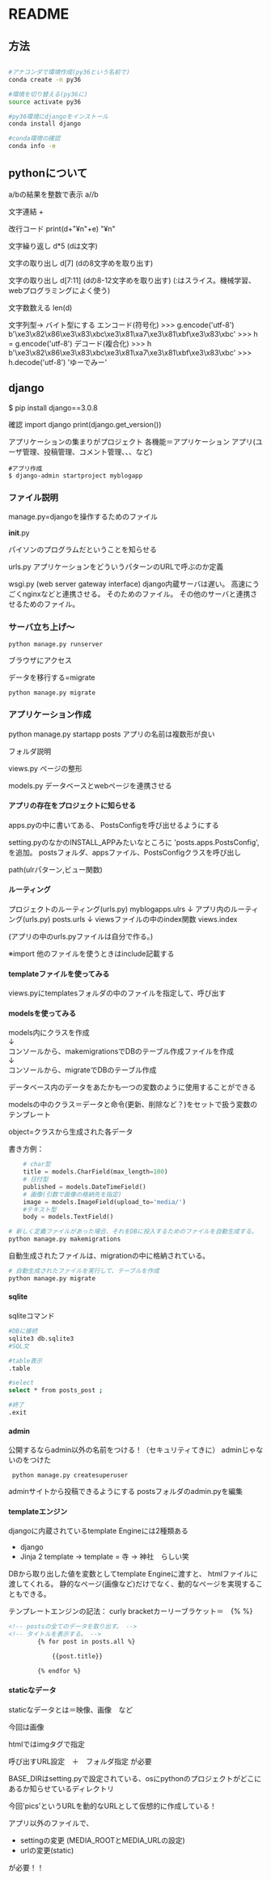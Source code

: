 # README

## 方法


```sh

#アナコンダで環境作成(py36という名前で)
conda create -n py36

#環境を切り替える(py36に)
source activate py36

#py36環境にdjangoをインストール
conda install django

#conda環境の確認
conda info -e


```

## pythonについて

a/bの結果を整数で表示
a//b


文字連結
+

改行コード
print(d+"¥n"+e)
"¥n"

文字繰り返し
d*5
(dは文字)

文字の取り出し
d[7]
(dの8文字めを取り出す)

文字の取り出し
d[7:11]
(dの8-12文字めを取り出す)
(:はスライス。機械学習、webプログラミングによく使う)

文字数数える
len(d)

文字列型-> バイト型にする
    エンコード(符号化)
    >>> g.encode('utf-8')
    b'\xe3\x82\x86\xe3\x83\xbc\xe3\x81\xa7\xe3\x81\xbf\xe3\x83\xbc'
    >>> h = g.encode('utf-8')
    デコード(複合化)
    >>> h
    b'\xe3\x82\x86\xe3\x83\xbc\xe3\x81\xa7\xe3\x81\xbf\xe3\x83\xbc'
    >>> h.decode('utf-8')
    'ゆーでみー'


## django


$ pip install django==3.0.8

確認
import django
print(django.get_version())


アプリケーションの集まりがプロジェクト
各機能＝アプリケーション
アプリ(ユーザ管理、投稿管理、コメント管理、、、など)

```
#アプリ作成
$ django-admin startproject myblogapp
```

### ファイル説明
manage.py=djangoを操作するためのファイル

__init__.py

パイソンのプログラムだということを知らせる


urls.py
アプリケーションをどういうパターンのURLで呼ぶのか定義

wsgi.py
(web server gateway interface)
django内蔵サーバは遅い。
高速にうごくnginxなどと連携させる。
そのためのファイル。
その他のサーバと連携させるためのファイル。

### サーバ立ち上げ〜

```
python manage.py runserver
```

ブラウザにアクセス

データを移行する=migrate
```
python manage.py migrate
```

### アプリケーション作成

  python manage.py startapp posts
アプリの名前は複数形が良い

フォルダ説明

views.py
ページの整形

models.py
データベースとwebページを連携させる

#### アプリの存在をプロジェクトに知らせる
apps.pyの中に書いてある、
PostsConfigを呼び出せるようにする

setting.pyのなかのINSTALL_APPみたいなところに
    'posts.apps.PostsConfig',
を追加。
postsフォルダ、appsファイル、PostsConfigクラスを呼び出し

path(ulrパターン,ビュー関数)

#### ルーティング

プロジェクトのルーティング(urls.py)
myblogapps.ulrs
↓
アプリ内のルーティング(urls.py)
posts.urls
↓
viewsファイルの中のindex関数
views.index

(アプリの中のurls.pyファイルは自分で作る。)

※import
他のファイルを使うときはinclude記載する

#### templateファイルを使ってみる

views.pyにtemplatesフォルダの中のファイルを指定して、呼び出す


#### modelsを使ってみる

models内にクラスを作成<br>
↓<br>
コンソールから、makemigrationsでDBのテーブル作成ファイルを作成<br>
↓<br>
コンソールから、migrateでDBのテーブル作成<br>


データベース内のデータをあたかも一つの変数のように使用することができる

modelsの中のクラス＝データと命令(更新、削除など？)をセットで扱う変数のテンプレート

object=クラスから生成された各データ

書き方例：
```py
    # char型
    title = models.CharField(max_length=100)
    # 日付型
    published = models.DateTimeField()
    # 画像(引数で画像の格納先を指定)
    image = models.ImageField(upload_to='media/')
    #テキスト型
    body = models.TextField()

```


```sh
# 新しく定義ファイルがあった場合、それをDBに投入するためのファイルを自動生成する。
python manage.py makemigrations
```
自動生成されたファイルは、migrationの中に格納されている。

```sh
# 自動生成されたファイルを実行して、テーブルを作成
python manage.py migrate
```


#### sqlite

sqliteコマンド
```sh
#DBに接続
sqlite3 db.sqlite3
#SQL文

#table表示
.table

#select
select * from posts_post ;

#終了
.exit

```

#### admin

公開するならadmin以外の名前をつける！（セキュリティてきに）
adminじゃないのをつけた
```
 python manage.py createsuperuser

```

adminサイトから投稿できるようにする
postsフォルダのadmin.pyを編集

#### templateエンジン

djangoに内蔵されているtemplate Engineには2種類ある
- django
- Jinja 2
    template ->  template = 寺 -> 神社　らしい笑

DBから取り出した値を変数としてtemplate Engineに渡すと、
htmlファイルに渡してくれる。
静的なページ(画像など)だけでなく、動的なページを実現することもできる。

テンプレートエンジンの記法：
curly bracketカーリーブラケット＝　{% %} 


```html
<!-- postsの全てのデータを取り出す。 -->
<!-- タイトルを表示する。 -->
        {% for post in posts.all %}

            {{post.title}}

        {% endfor %}
```

#### staticなデータ

staticなデータとは＝映像、画像　など

今回は画像

htmlではimgタグで指定

呼び出すURL設定　＋　フォルダ指定
が必要

BASE_DIRはsetting.pyで設定されている、osにpythonのプロジェクトがどこにあるか知らせているディレクトリ

今回'pics'というURLを動的なURLとして仮想的に作成している！

アプリ以外のファイルで、
- settingの変更 (MEDIA_ROOTとMEDIA_URLの設定)
- urlの変更(static)

が必要！！